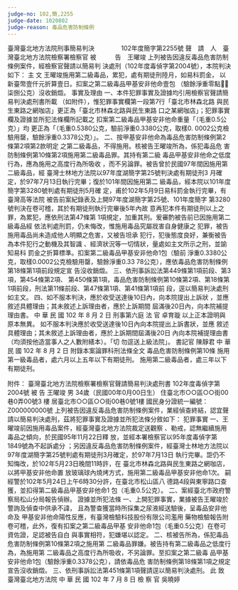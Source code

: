 ```yaml
---
judge-no: 102,簡,2255
judge-date: 1020802
judge-reason: 毒品危害防制條例
---
```


臺灣臺北地方法院刑事簡易判決　　　　 102年度簡字第2255號
聲　請　人　臺灣臺北地方法院檢察署檢察官
被　　　告　王曜竣
上列被告因違反毒品危害防制條例案件，經檢察官聲請以簡易判
決處刑（102年度毒偵字第2004號），本院判決如下：
    主      文
王曜竣施用第二級毒品，累犯，處有期徒刑陸月，如易科罰金，
以新臺幣壹仟元折算壹日。扣案之第二級毒品甲基安非他命壹包
（驗餘淨重零點柒捌公克）沒收銷燬。
    事實及理由
一、本件犯罪事實及證據均引用檢察官聲請簡易判決處刑書所載
    （如附件），惟犯罪事實欄第一段第7行「臺北市林森北路
    與民生東路之網咖店」更正為「臺北市林森北路與民生東路
    口之某網咖店」；犯罪事實欄及證據並所犯法條欄所記載之
    扣案第二級毒品甲基安非他命重量「（毛重0.5公克）」均
    更正為「（毛重0.5380公克，驗前淨重0.3380公克，取樣0.
    0002公克檢驗用罄，驗餘淨重0.3378公克）」。
二、按甲基安非他命為毒品危害防制條例第2條第2項第2款明定
    之第二級毒品，不得施用。核被告王曜竣所為，係犯毒品危
    害防制條例第10條第2項施用第二級毒品罪。其持有第二級
    毒品甲基安非他命之低度行為，應為施用之高度行為所吸收
    ，而不另論罪。被告曾於民國97年間因施用第二級毒品，經
    臺灣士林地方法院以97年度湖簡字第25號判決處有期徒刑3
    月確定，於97年7月13日執行完畢；復於101年間因施用第二
    級毒品，經本院以101年度簡字第3280號判處有期徒刑5月確
    定，甫於102年5月9日易科罰金執行完畢，有臺灣高等法院
    被告前案紀錄表及上開97年度湖簡字第25號、101年度簡字
    第3280號判決在卷可稽，其於有期徒刑執行完畢後5年內故
    意再犯本件有期徒刑以上之罪，為累犯，應依刑法第47條第
    1項規定，加重其刑。爰審酌被告前已因施用第二級毒品經
    依法判處刑罰，仍未悔改，惟施用毒品究屬戕害自身健康之
    犯罪，被告施用毒品尚未造成他人明顯之危害，又被告坦承
    犯行，犯後態度良好，兼衡被告為本件犯行之動機及其智識
    、經濟狀況等一切情狀，量處如主文所示之刑，並諭知易科
    罰金之折算標準。扣案第二級毒品甲基安非他命1包（驗前
    淨重0.3380公克，取樣0.0002公克檢驗用罄，驗餘淨重0.33
    78公克），應依毒品危害防制條例第18條第1項前段規定宣
    告沒收銷燬。
三、依刑事訴訟法第449條第1項前段、第3項，第454條第2項、
    第450條第1項，毒品危害防制條例第10條第2項、第18條第
    1項前段，刑法第11條前段、第47條第1項、第41條第1項前
    段，逕以簡易判決處刑如主文。
四、如不服本判決，應於收受送達後10日內，向本院提出上訴狀
    ，並應敘述具體理由；其未敘述上訴理由者，應於上訴期間
    屆滿後20日內，向本院補提理由書。
中    華    民    國   102    年    8     月    2     日
                  刑事第六庭    法  官  卓育璇
以上正本證明與原本無異。
如不服本判決應於收受送達後10日內向本院提出上訴書狀，並應
敘述具體理由；其未敘述上訴理由者，應於上訴期間屆滿後20日
內向本院補提理由書（均須按他造當事人之人數附繕本）。「切
勿逕送上級法院」。
                                書記官  陳靜君
中    華    民    國   102    年    8     月    2     日
附錄本案論罪科刑法條全文
毒品危害防制條例第10條
施用第一級毒品者，處六月以上五年以下有期徒刑。
施用第二級毒品者，處三年以下有期徒刑。

附件：
臺灣臺北地方法院檢察署檢察官聲請簡易判決處刑書
                                   102年度毒偵字第2004號
    被      告  王曜竣  男  34歲（民國00年0月00日生）
                        住臺北市○○區○○街00巷0弄00號3
                          樓
                        居臺北市○○區○○街00巷0號1樓
                        國民身分證統一編號：Z000000000號
上列被告因違反毒品危害防制條例案件，業經偵查終結，認宜聲
請以簡易判決處刑，茲將犯罪事實及證據並所犯法條分敘如下：
        犯罪事實
一、王曜竣前因施用毒品案件，經臺灣臺北地方法院裁定送觀察
    、勒戒，認無繼續施用毒品之傾向，於民國95年11月22日釋
    放，並經本署檢察官以95年度毒偵字第1849號為不起訴處分
    ；另因違反毒品危害防制條例案件，經臺灣士林地方法院以
    97年度湖簡字第25號判處有期徒刑3月確定，於97年7月13日
    執行完畢。詎仍不知悔改，於102年5月23日晚間11時許，在
    臺北市林森北路與民生東路之網咖店，以將甲基安非他命置
    放玻璃球內燒烤方式，施用第二級毒品甲基安非他命1次。
    嗣經警於102年5月24日上午6時30分許，在臺北市松山區八
    德路4段與東寧路口查獲，並扣得第二級毒品甲基安非他命1
    包（毛重0.5公克）。
二、案經臺北市政府警察局松山分局報告偵辦。
        證據並所犯法條
一、上開犯罪事實，業據被告王曜竣於警詢及偵查中供承不諱，
    且為警查獲當時所採集之尿液經送驗後，呈毒品安非他命及
    甲基安非他命陽性反應，有臺灣檢驗科技股份有限公司濫用
    藥物檢驗報告附卷可稽，此外，復有扣案之第二級毒品甲基
    安非他命1包（毛重0.5公克）在卷可資佐證，足認被告自白
    與事實相符，犯嫌堪以認定。
二、核被告所為，係犯毒品危害防制條例第10條第2項之施用第
    二級毒品罪嫌。被告持有第二級毒品之低度行為，為施用第
    二級毒品之高度行為所吸收，不另論罪。至扣案之第二級毒
    品甲基安非他命1包（驗餘淨重0.3378公克），請依毒品危
    害防制條例第18條第1項之規定宣告沒收銷燬。
三、依刑事訴訟法第451條第1項聲請逕以簡易判決處刑。
    此  致
臺灣臺北地方法院
中    華    民    國   102    年    7     月    8     日
                              檢  察  官   吳曉婷
